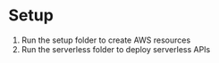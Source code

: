 # Setup

1) Run the setup folder to create AWS resources
2) Run the serverless folder to deploy serverless APIs